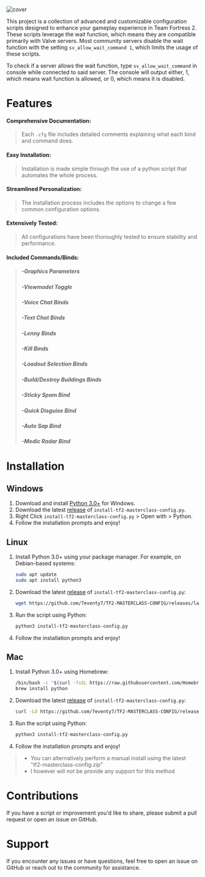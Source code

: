 ![cover](https://github.com/7eventy7/TF2-MASTERCLASS-CONFIG/assets/75962770/e5e64cb6-9e99-4f14-9173-070a7dc0d1e2)

This project is a collection of advanced and customizable configuration scripts designed to enhance your gameplay experience in Team Fortress 2. These scripts leverage the wait function, which means they are compatible primarily with Valve servers. Most community servers disable the wait function with the setting `sv_allow_wait_command 1`, which limits the usage of these scripts. 

To check if a server allows the wait function, type `sv_allow_wait_command` in console while connected to said server. The console will output either, 1, which means wait function is allowed, or 0, which means it is disabled.

# Features
#### **Comprehensive Documentation**:
> Each `.cfg` file includes detailed comments explaining what each bind and command does.

#### **Easy Installation**:
> Installation is made simple through the use of a python script that automates the whole process.
  
#### **Streamlined Personalization**:
> The installation process includes the options to change a few common configuration options.
  
#### **Extensively Tested**:
> All configurations have been thoroughly tested to ensure stability and performance.
  
#### **Included Commands/Binds:**
> ##### -Graphics Parameters
> ##### -Viewmodel Toggle
> ##### -Voice Chat Binds
> ##### -Text Chat Binds
> ##### -Lenny Binds
> ##### -Kill Binds
> ##### -Loadout Selection Binds
> ##### -Build/Destroy Buildings Binds
> ##### -Sticky Spam Bind
> ##### -Quick Disguise Bind
> ##### -Auto Sap Bind
> ##### -Medic Radar Bind

# Installation

## Windows 
1. Download and install [Python 3.0+](https://www.python.org/downloads/) for Windows.
2. Download the latest [release](https://github.com/7eventy7/TF2-MASTERCLASS-CONFIG/releases/latest) of `install-tf2-masterclass-config.py`.
3. Right Click `install-tf2-masterclass-config.py` > Open with > Python.
4. Follow the installation prompts and enjoy!

## Linux
1. Install Python 3.0+ using your package manager. For example, on Debian-based systems:
    ```bash
    sudo apt update
    sudo apt install python3
    ```
2. Download the latest [release](https://github.com/7eventy7/TF2-MASTERCLASS-CONFIG/releases/latest) of `install-tf2-masterclass-config.py`:
    ```bash
    wget https://github.com/7eventy7/TF2-MASTERCLASS-CONFIG/releases/latest/download/install-tf2-masterclass-config.py
    ```
3. Run the script using Python:
    ```bash
    python3 install-tf2-masterclass-config.py
    ```
4. Follow the installation prompts and enjoy!

## Mac
1. Install Python 3.0+ using Homebrew:
    ```bash
    /bin/bash -c "$(curl -fsSL https://raw.githubusercontent.com/Homebrew/install/HEAD/install.sh)"
    brew install python
    ```
2. Download the latest [release](https://github.com/7eventy7/TF2-MASTERCLASS-CONFIG/releases/latest) of `install-tf2-masterclass-config.py`:
    ```bash
    curl -LO https://github.com/7eventy7/TF2-MASTERCLASS-CONFIG/releases/latest/download/install-tf2-masterclass-config.py
    ```
3. Run the script using Python:
    ```bash
    python3 install-tf2-masterclass-config.py
    ```
4. Follow the installation prompts and enjoy!

> - You can alternatively perform a manual install using the latest "tf2-masterclass-config.zip"
> - I however will not be provide any support for this method

# Contributions
If you have a script or improvement you'd like to share, please submit a pull request or open an issue on GitHub.

# Support
If you encounter any issues or have questions, feel free to open an issue on GitHub or reach out to the community for assistance.
